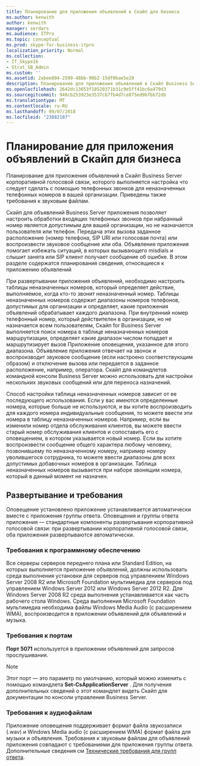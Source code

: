 ```yaml
---
title: Планирование для приложения объявлений в Скайп для бизнеса
ms.author: kenwith
author: kenwith
manager: serdars
ms.audience: ITPro
ms.topic: conceptual
ms.prod: skype-for-business-itpro
localization_priority: Normal
ms.collection:
- IT_Skype16
- Strat_SB_Admin
ms.custom: ''
ms.assetid: 2abee804-2599-48bb-90b2-15df0bae5e20
description: Планирование для приложения объявлений в Скайп Business Server корпоративной голосовой связи, которого выполняется настройка что следует сделать с помощью телефонных звонков для неназначенных телефонных номеров в вашей организации. Приведены также требования к звуковым файлам.
ms.openlocfilehash: 2642dc13653f18520371b31c9e5ff41bc6a479d3
ms.sourcegitcommit: 940cb253923e3537cb7fb4d7ce875ed9bfbb72db
ms.translationtype: MT
ms.contentlocale: ru-RU
ms.lasthandoff: 09/07/2018
ms.locfileid: "23882107"
---
```

# <a name="plan-for-the-announcement-application-in-skype-for-business"></a>Планирование для приложения объявлений в Скайп для бизнеса

Планирование для приложения объявлений в Скайп Business Server корпоративной голосовой связи, которого выполняется настройка что следует сделать с помощью телефонных звонков для неназначенных телефонных номеров в вашей организации. Приведены также требования к звуковым файлам.

Скайп для объявлений Business Server приложения позволяет настроить обработки входящих телефонных звонков при набранный номер является допустимым для вашей организации, но не назначается пользователя или телефон. Передача этих вызова заданное расположение (номер телефона, SIP URI или голосовая почта) или воспроизвести звуковое сообщение или оба. Объявление приложения помогает избежать ситуаций, в которых вызывающего misdials и слышит занята или SIP клиент получает сообщение об ошибке. В этом разделе содержатся планирования сведения, относящиеся к приложению объявлений

При развертывании приложения объявлений, необходимо настроить таблицы неназначенных номеров, который определяет действие, выполняемое, когда кто-то звонит неназначенный номер. Таблицы неназначенных номеров содержит диапазоны номеров телефонов, допустимых для организации и определяет, какие приложения объявлений обрабатывает каждого диапазона. При внутренний номер телефонный номер, который действителен в организации, но не назначается всем пользователям, Скайп for Business Server выполняется поиск номера в таблице неназначенных номеров маршрутизации, определяет какие диапазон числом попадает и маршрутизирует вызов Приложение оповещения, указанное для этого диапазона. Объявление приложения отвечает на звонок и воспроизводит звуковое сообщение (если настроено соответствующим образом) и отключение вызова или передается в заданное расположение, например, оператора. Скайп для командлетов командной консоли Business Server можно использовать для настройки нескольких звуковых сообщений или для переноса назначений.

Способ настройки таблица неназначенных номеров зависит от ее последующего использования. Если у вас имеются определенные номера, которые больше не используются, и вы хотите воспроизводить для каждого номера индивидуальные сообщения, то можете ввести эти номера в таблицу неназначенных номеров. Например, если вы изменили номер отдела обслуживания клиентов, вы можете ввести старый номер обслуживания клиентов и сопоставить его с оповещением, в котором указывается новый номер. Если вы хотите воспроизвести сообщение общего характера любому человеку, позвонившему по неназначенному номеру, например номеру уволившегося сотрудника, то можете ввести диапазоны для всех допустимых добавочных номеров в организации. Таблица неназначенных номеров вызывается при наборе звонящим номера, который в данный момент не назначен.

## <a name="deployment-and-requirements"></a>Развертывание и требования

Оповещение установлено приложение устанавливается автоматически вместе с приложения группы ответа. Оповещения и группы ответа приложения — стандартные компоненты развертывания корпоративной голосовой связи: при развертывании корпоративной голосовой связи, оба приложения развертываются автоматически.

### <a name="software-requirements"></a>Требования к программному обеспечению 

Все серверы серверов переднего плана или Standard Edition, на которых выполняется приложение объявлений, должны использовать среда выполнения установки для серверов под управлением Windows Server 2008 R2 или Microsoft Foundation мультимедиа для серверов под управлением Windows Server 2012 или Windows Server 2012 R2. Для Windows Server 2008 R2 среда выполнения устанавливается как часть рабочего стола Windows. Среда выполнения Microsoft Foundation мультимедиа необходима файлы Windows Media Audio (с расширением WMA), воспроизводится в приложении объявлений для объявлений и музыка.

### <a name="port-requirements"></a>Требования к портам

**Порт 5071** используется в приложении объявлений для запросов прослушивания.

> [!NOTE]
> Этот порт — это параметр по умолчанию, который можно изменить с помощью командлета **Set-CsApplicationServer** . Для получения дополнительных сведений о этот командлет видеть Скайп для документации по консоли управления Business Server.

### <a name="audio-file-requirements"></a>Требования к аудиофайлам

Приложение оповещения поддерживает формат файла звукозаписи (.wav) и Windows Media audio (с расширением WMA) формат файла для музыки и объявления. Требования к звуковым файлам для объявлений приложения совпадают с требованиями для приложения группы ответа. Дополнительные сведения см [Технические требования для групп ответа](https://technet.microsoft.com/library/477488bd-124f-437b-9327-732a0d7271ca.aspx).


